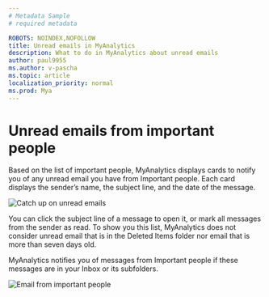 ```yaml
---
# Metadata Sample
# required metadata

ROBOTS: NOINDEX,NOFOLLOW
title: Unread emails in MyAnalytics
description: What to do in MyAnalytics about unread emails
author: paul9955
ms.author: v-pascha
ms.topic: article
localization_priority: normal 
ms.prod: Mya
---
```


# Unread emails from important people

Based on the list of important people, MyAnalytics displays cards to notify you of any unread email you have from Important people. Each card displays the sender’s name, the subject line, and the date of the message.

![Catch up on unread emails](../../../Images/mya/use/Catch-up-on.png)

You can click the subject line of a message to open it, or mark all messages from the sender as read. To show you this list, MyAnalytics does not consider unread email that is in the Deleted Items folder nor email that is more than seven days old.

MyAnalytics notifies you of messages from Important people if these messages are in your Inbox or its subfolders.

![Email from important people](../../../Images/mya/use/Email-from-important-people.png)